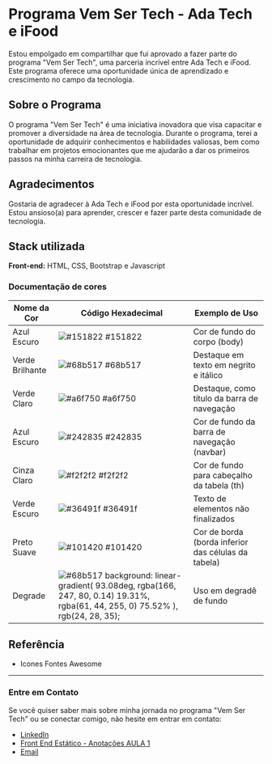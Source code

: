 # Programa Vem Ser Tech - Ada Tech e iFood

Estou empolgado em compartilhar que fui aprovado a fazer parte do programa "Vem Ser Tech", uma parceria incrível entre Ada Tech e iFood. Este programa oferece uma oportunidade única de aprendizado e crescimento no campo da tecnologia.

## Sobre o Programa

O programa "Vem Ser Tech" é uma iniciativa inovadora que visa capacitar e promover a diversidade na área de tecnologia. Durante o programa, terei a oportunidade de adquirir conhecimentos e habilidades valiosas, bem como trabalhar em projetos emocionantes que me ajudarão a dar os primeiros passos na minha carreira de tecnologia.


## Agradecimentos

Gostaria de agradecer à Ada Tech e iFood por esta oportunidade incrível. Estou ansioso(a) para aprender, crescer e fazer parte desta comunidade de tecnologia.



## Stack utilizada

**Front-end:** HTML, CSS, Bootstrap e Javascript


### Documentação de cores

| Nome da Cor       | Código Hexadecimal       | Exemplo de Uso                                  |
| ----------------- | ------------------------ | ---------------------------------------------- |
| Azul Escuro       | ![#151822](https://via.placeholder.com/10/151822?text=+) #151822 | Cor de fundo do corpo (body)                  |
| Verde Brilhante   | ![#68b517](https://via.placeholder.com/10/68b517?text=+) #68b517 | Destaque em texto em negrito e itálico        |
| Verde Claro       | ![#a6f750](https://via.placeholder.com/10/a6f750?text=+) #a6f750 | Destaque, como título da barra de navegação   |
| Azul Escuro       | ![#242835](https://via.placeholder.com/10/242835?text=+) #242835 | Cor de fundo da barra de navegação (navbar)   |
| Cinza Claro       | ![#f2f2f2](https://via.placeholder.com/10/f2f2f2?text=+) #f2f2f2 | Cor de fundo para cabeçalho da tabela (th)    |
| Verde Escuro      | ![#36491f](https://via.placeholder.com/10/36491f?text=+) #36491f | Texto de elementos não finalizados            |
| Preto Suave       | ![#101420](https://via.placeholder.com/10/101420?text=+) #101420 | Cor de borda (borda inferior das células da tabela) |
| Degrade           | ![#68b517](https://via.placeholder.com/10/68b517?text=+) background: linear-gradient( 93.08deg, rgba(166, 247, 80, 0.14) 19.31%, rgba(61, 44, 255, 0) 75.52% ), rgb(24, 28, 35); | Uso em degradê de fundo |

## Referência

- Icones Fontes Awesome

---
### Entre em Contato

Se você quiser saber mais sobre minha jornada no programa "Vem Ser Tech" ou se conectar comigo, não hesite em entrar em contato:

- [LinkedIn](https://www.linkedin.com/in/seu-linkedin)
- [Front End Estático - Anotações AULA 1](https://hugohendrix.notion.site/Front-End-Est-tico-Anota-es-AULA-1-9a5b43e55d7c4297a2b4dcb662eec346?pvs=4)
- [Email](mailto:seu-email@example.com)
